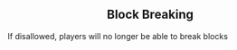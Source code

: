 <h2 style="text-align:center;"> Block Breaking </h2>

If disallowed, players will no longer be able to break blocks
